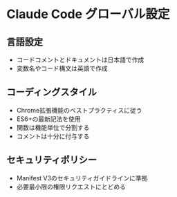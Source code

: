 # Claude Code グローバル設定

## 言語設定
- コードコメントとドキュメントは日本語で作成
- 変数名やコード構文は英語で作成

## コーディングスタイル
- Chrome拡張機能のベストプラクティスに従う
- ES6+の最新記法を使用
- 関数は機能単位で分割する
- コメントは十分に付与する

## セキュリティポリシー
- Manifest V3のセキュリティガイドラインに準拠
- 必要最小限の権限リクエストにとどめる
            